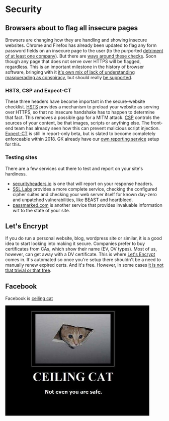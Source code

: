 # Security

## Browsers about to flag all insecure pages

Browsers are changing how they are handling and showing insecure websites. Chrome and Firefox has already been updated to flag any form password fields on an insecure page to the user (to the purported [detriment of at least one company](https://www.bleepingcomputer.com/news/security/developer-complains-firefox-labels-his-site-as-insecure-hilarity-ensues/)). But there are [ways around these checks](https://www.troyhunt.com/bypassing-browser-security-warnings-with-pseudo-password-fields/). Soon though any page that does not serve over HTTPS will be flagged, regardless. This is an important milestone in the history of browser software, bringing with it [it's own mix of lack of understanding masquerading as conspiracy](http://this.how/googleAndHttp/), but should really [be supported](https://www.gdwnet.com/2018/02/25/why-do-i-support-https-everywhere/).

### HSTS, CSP and Expect-CT

These three headers have become important in the secure-website checklist. [HSTS](https://www.troyhunt.com/understanding-http-strict-transport/) provides a mechanism to preload your website as serving over HTTPS, so that no insecure handshake has to happen to determine that fact. This removes a possible gap for a MITM attack. [CSP](https://www.netsparker.com/blog/web-security/content-security-policy/) controls the sources of your content, be that images, scripts or anything else. The front-end team has already seen how this can prevent malicious script injection. [Expect-CT](https://scotthelme.co.uk/a-new-security-header-expect-ct/) is still in report-only beta, but is slated to become completely enforceable within 2018. GK already have our [own reporting service](https://opsec.globalkinetic.com) setup for this.

### Testing sites

There are a few services out there to test and report on your site's hardiness.

* [securityheaders.io](https://securityheaders.io) is one that will report on your response headers.
* [SSL Labs](https://www.ssllabs.com/ssltest/) provides a more complete service, checking the configured cipher suites and checking your web server itself for known day-zero and unpatched vulnerabilities, like BEAST and heartbleed.
* [passmarked.com](https://passmarked.com/) is another service that provides invaluable information wrt to the state of your site.

## Let's Encrypt

If you do run a personal website, blog, wordpress site or similar, it is a good idea to start looking into making it secure. Companies prefer to buy certificates from CAs, which show their name (EV, OV types). Most of us, however, can get away with a DV certificate. This is where [Let's Encrypt](https://letsencrypt.org/) comes in. It's automated so once you're setup there shouldn't be a need to manually renew expired certs. And it's free. However, in some cases [it is not that trivial or that free](https://www.troyhunt.com/everything-you-need-to-know-about-loading-a-free-lets-encrypt-certificate-into-an-azure-website/).

## Facebook

Facebook is [ceiling cat](https://threatpost.com/facebook-woes-continue-as-ftc-opens-data-privacy-probe/130788/)  

<img src="ceiling_cat.jpg" alt="meow"/>
